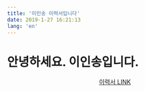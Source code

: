 ```yaml
---
title: '이인송 이력서입니다'
date: 2019-1-27 16:21:13
lang: 'en'
---
```


# 안녕하세요. 이인송입니다.

<div align="center">

<a href="https://violet-router-2f7.notion.site/99d8dbb61e484ca4af273b90efa051e6">이력서 LINK</a>

</div>
